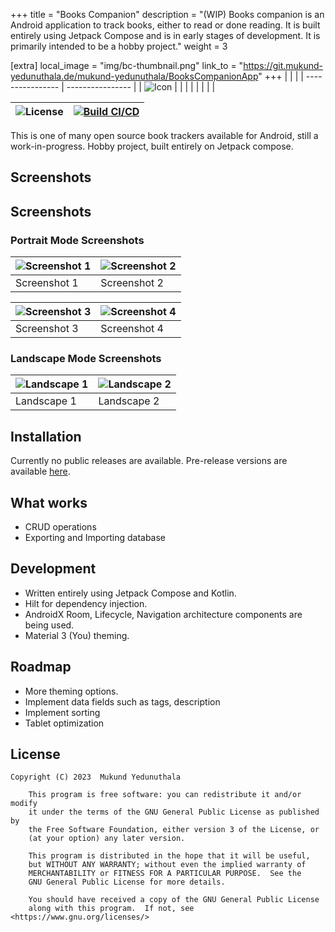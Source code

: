 +++
title = "Books Companion"
description = "(WIP) Books companion is an Android application to track books, either to read or done reading. It is built entirely using Jetpack Compose and is in early stages of development. It is primarily intended to be a hobby project."
weight = 3

[extra]
local_image = "img/bc-thumbnail.png"
link_to = "https://git.mukund-yedunuthala.de/mukund-yedunuthala/BooksCompanionApp" 
+++
|                  |                  |
| ---------------- | ---------------- |
| ![Icon](https://github.com/mukund-yedunuthala/BooksCompanionApp/raw/master/app/src/main/ic_launcher-playstore.png) |                  |
|                  |                  |
|                  |                  |


| ![License](https://img.shields.io/github/license/mukund-yedunuthala/BooksCompanionApp) | [![Build CI/CD](https://github.com/mukund-yedunuthala/BooksCompanionApp/actions/workflows/gradle-publish.yml/badge.svg)](https://github.com/mukund-yedunuthala/BooksCompanionApp/actions/workflows/gradle-publish.yml) |
| ---------------- | ---------------- |


This is one of many open source book trackers available for Android, still a work-in-progress.
Hobby project, built entirely on Jetpack compose.

## Screenshots
## Screenshots

### Portrait Mode Screenshots

| ![Screenshot 1](https://github.com/mukund-yedunuthala/BooksCompanionApp/blob/master/assets/screenshot1.png?raw=true) | ![Screenshot 2](https://github.com/mukund-yedunuthala/BooksCompanionApp/raw/master/assets/screenshot2.png?raw=true) |
| -------------------------------------------------- | -------------------------------------------------- |
| Screenshot 1                                       | Screenshot 2                                       |

| ![Screenshot 3](https://github.com/mukund-yedunuthala/BooksCompanionApp/raw/master/assets/screenshot3.png?raw=true) | ![Screenshot 4](https://github.com/mukund-yedunuthala/BooksCompanionApp/raw/master/assets/screenshot4.png?raw=true) |
| -------------------------------------------------- | -------------------------------------------------- |
| Screenshot 3                                       | Screenshot 4                                       |

### Landscape Mode Screenshots

| ![Landscape 1](https://github.com/mukund-yedunuthala/BooksCompanionApp/raw/master/assets/landscape1.png?raw=true) | ![Landscape 2](https://github.com/mukund-yedunuthala/BooksCompanionApp/raw/master/assets/landscape2.png?raw=true) |
| --------------------------------------------------- | --------------------------------------------------- |
| Landscape 1                                        | Landscape 2                                        |


## Installation

Currently no public releases are available. Pre-release versions are available [here](https://github.com/mukund-yedunuthala/BooksCompanionApp/releases).

## What works
- CRUD operations
- Exporting and Importing database

## Development
- Written entirely using Jetpack Compose and Kotlin.
- Hilt for dependency injection.
- AndroidX Room, Lifecycle, Navigation architecture components are being used.
- Material 3 (You) theming.

## Roadmap
- More theming options.
- Implement data fields such as tags, description
- Implement sorting
- Tablet optimization
## License
``` 
Copyright (C) 2023  Mukund Yedunuthala

    This program is free software: you can redistribute it and/or modify
    it under the terms of the GNU General Public License as published by
    the Free Software Foundation, either version 3 of the License, or
    (at your option) any later version.

    This program is distributed in the hope that it will be useful,
    but WITHOUT ANY WARRANTY; without even the implied warranty of
    MERCHANTABILITY or FITNESS FOR A PARTICULAR PURPOSE.  See the
    GNU General Public License for more details.

    You should have received a copy of the GNU General Public License
    along with this program.  If not, see <https://www.gnu.org/licenses/>

